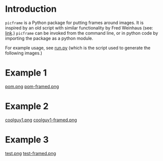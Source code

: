 

# Introduction

`picframe` is a Python package for putting frames around images. It
is inspired by an old script with similar functionality by Fred
Weinhaus (see: [link](http://www.fmwconcepts.com/imagemagick/picframe/index.php).) `picframe` can be invoked from the command
line, or in python code by importing the package as a python module.

For example usage, see [run.py](run.py) (which is the script used to generate
the following images.)


# Example 1

[pom.png](demo_imgs/pom.png)
[pom-framed.png](demo_imgs/pom-framed.png)


# Example 2

[coolguy1.png](demo_imgs/coolguy1.png)
[coolguy1-framed.png](demo_imgs/coolguy1-framed.png)


# Example 3

[test.png](demo_imgs/test.png)
[test-framed.png](demo_imgs/test-framed.png)

